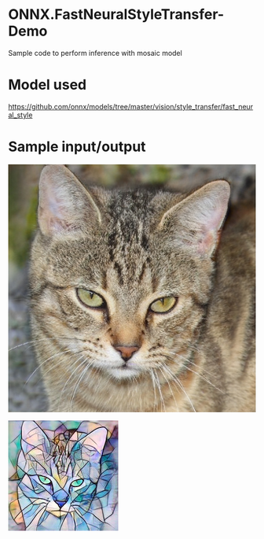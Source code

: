 # ONNX.FastNeuralStyleTransfer-Demo
Sample code to perform inference with mosaic model

# Model used
https://github.com/onnx/models/tree/master/vision/style_transfer/fast_neural_style

# Sample input/output
![](src/input/thiscatdoesnotexist_01.jpg)

![](src/output/expected_thiscatdoesnotexist_01_mosaic.jpg)